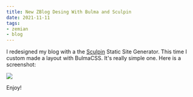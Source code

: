 ```yaml
---
title: New ZBlog Desing With Bulma and Sculpin
date: 2021-11-11
tags:
- zemian
- blog
---
```


I redesigned my blog with a the [Sculpin](https://sculpin.io/) Static Site Generator. This time I custom made
a layout with BulmaCSS. It's really simple one. Here is a screenshot:

![](/assets/images/posts/2021/new-zblog-design-with-bulma-and-sculpin.png)

Enjoy!
